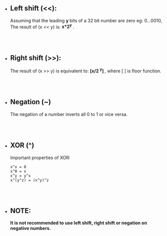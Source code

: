 - ## Left shift (<<):
  Assuming that the leading <strong> y </strong> bits of a 32 bit number are zero eg: 0...0010,
  The result of (x << y) is: <strong> x\*2<sup>y</sup> </strong>.

<br></br>

- ## Right shift (>>):

  The result of (x >> y) is equivalent to: <strong> [x/2 <sup>y</sup>] </strong>, where [ ] is floor function.

<br></br>

- ## Negation (~)

  The negation of a number inverts all 0 to 1 or vice versa.

<br></br>

- ## XOR (^)

  Important properties of XOR:

  ```
  x^x = 0
  x^0 = x
  x^y = y^x
  x^(y^z) = (x^y)^z
  ```

<br></br>

- ## NOTE:
  <strong>
  It is not recommended to use left shift, right shift or negation on negative numbers.
  </strong>
